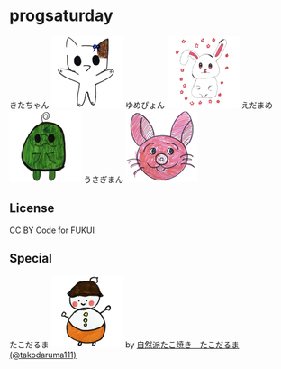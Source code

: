 # progsaturday

きたちゃん <img src=kitachan_b.png width=128>
ゆめぴょん <img src=yumepyon.png width=128>
えだまめ <img src=edamame.png width=128>
うさぎまん <img src=usagiman_c.png width=128>

## License

CC BY Code for FUKUI

## Special

たこだるま <img src=takodaruma.png width=128> by [自然派たこ焼き　たこだるま(@takodaruma111)](https://www.instagram.com/takodaruma111/)
